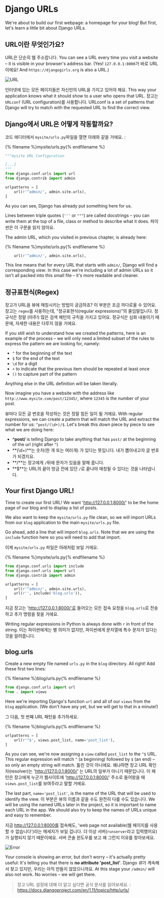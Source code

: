 # Django URLs

We're about to build our first webpage: a homepage for your blog! But first, let's learn a little bit about Django URLs.

## URL이란 무엇인가요?

URL은 단순히 웹 주소랍니다. You can see a URL every time you visit a website – it is visible in your browser's address bar. (Yes! `127.0.0.1:8000`가 바로 URL이에요! And `https://djangogirls.org` is also a URL.)

![URL](images/url.png)

인터넷에 있는 모든 페이지들은 자신만의 URL을 가지고 있어야 해요. This way your application knows what it should show to a user who opens that URL. 장고는 `URLconf` (URL configuration)를 사용합니다. URLconf is a set of patterns that Django will try to match with the requested URL to find the correct view.

## Django에서 URL은 어떻게 작동할까요?

코드 에디터에서 `mysite/urls.py`파일을 열면 아래와 같을 거에요. :

{% filename %}mysite/urls.py{% endfilename %}

```python
"""mysite URL Configuration

[...]
"""
from django.conf.urls import url
from django.contrib import admin

urlpatterns = [
    url(r'^admin/', admin.site.urls),
]
```

As you can see, Django has already put something here for us.

Lines between triple quotes (`'''` or `"""`) are called docstrings – you can write them at the top of a file, class or method to describe what it does. 파이썬은 이 구문을 읽지 않아요.

The admin URL, which you visited in previous chapter, is already here:

{% filename %}mysite/urls.py{% endfilename %}

```python
    url(r'^admin/', admin.site.urls),
```

This line means that for every URL that starts with `admin/`, Django will find a corresponding *view*. In this case we're including a lot of admin URLs so it isn't all packed into this small file – it's more readable and cleaner.

## 정규표현식(Regex)

장고가 URL을 뷰에 매칭시키는 방법이 궁금하죠? 이 부분은 조금 까다로울 수 있어요. 장고는 `regex`를 사용하는데, "정규표현식(regular expressions)"의 줄임말입니다. 정규식은 정말 (아주!) 많은 검색 패턴의 규칙을 가지고 있어요. 정규식은 심화 내용이기 때문에, 자세한 내용은 다루지 않을 거에요.

If you still wish to understand how we created the patterns, here is an example of the process – we will only need a limited subset of the rules to express the pattern we are looking for, namely:

* `^` for the beginning of the text
* `$` for the end of the text
* `\d` for a digit
* `+` to indicate that the previous item should be repeated at least once
* `()` to capture part of the pattern

Anything else in the URL definition will be taken literally.

Now imagine you have a website with the address like `http://www.mysite.com/post/12345/`, where `12345` is the number of your post.

뷰마다 모든 글 번호을 작성하는 것은 정말 힘든 일이 될 거에요. With regular expressions, we can create a pattern that will match the URL and extract the number for us: `^post/(\d+)/$`. Let's break this down piece by piece to see what we are doing here:

* **^post/** is telling Django to take anything that has `post/` at the beginning of the url (right after `^`)
* **(\d+)**는 숫자(한 개 또는 여러개) 가 있다는 뜻입니다. 내가 뽑아내고자 글 번호가 되겠지요.
* **/**는 장고에게 `/`뒤에 문자가 있음을 말해 줍니다.
* **$**는 URL의 끝이 방금 전에 있던 `/`로 끝나야 매칭될 수 있다는 것을 나타냅니다.

## Your first Django URL!

Time to create our first URL! We want 'http://127.0.0.1:8000/' to be the home page of our blog and to display a list of posts.

We also want to keep the `mysite/urls.py` file clean, so we will import URLs from our `blog` application to the main `mysite/urls.py` file.

Go ahead, add a line that will import `blog.urls`. Note that we are using the `include` function here so you will need to add that import.

이제 `mysite/urls.py` 파일은 아래처럼 보일 거에요.

{% filename %}mysite/urls.py{% endfilename %}

```python
from django.conf.urls import include
from django.conf.urls import url
from django.contrib import admin

urlpatterns = [
    url(r'^admin/', admin.site.urls),
    url(r'', include('blog.urls')),
]
```

지금 장고는 'http://127.0.0.1:8000/'로 들어오는 모든 접속 요청을 `blog.urls`로 전송하고 추가 명령을 찾을 거에요.

Writing regular expressions in Python is always done with `r` in front of the string. 이는 파이썬에게는 별 의미가 없지만, 파이썬에게 문자열에 특수 문자가 있다는 것을 알려줍니다.

## blog.urls

Create a new empty file named `urls.py` in the `blog` directory. All right! Add these first two lines:

{% filename %}blog/urls.py{% endfilename %}

```python
from django.conf.urls import url
from . import views
```

Here we're importing Django's function `url` and all of our `views` from the `blog` application. (We don't have any yet, but we will get to that in a minute!)

그 다음, 첫 번째 URL 패턴을 추가하세요.

{% filename %}blog/urls.py{% endfilename %}

```python
urlpatterns = [
    url(r'^$', views.post_list, name='post_list'),
]
```

As you can see, we're now assigning a `view` called `post_list` to the `^$` URL. This regular expression will match `^` (a beginning) followed by `$` (an end) – so only an empty string will match. 틀린 것이 아니에요. 왜냐하면 장고 URL 확인자(resolver)는 'http://127.0.0.1:8000/' 는 URL의 일부가 아니기 때문입니다. 이 패턴은 장고에게 누군가 웹사이트에 'http://127.0.0.1:8000/' 주소로 들어왔을 때`views.post_list`를 보여주라고 말할 거에요.

The last part, `name='post_list'`, is the name of the URL that will be used to identify the view. 이 부분은 뷰의 이름과 같을 수도 완전히 다를 수도 있습니다. We will be using the named URLs later in the project, so it is important to name each URL in the app. We should also try to keep the names of URLs unique and easy to remember.

지금 http://127.0.0.1:8000를 접속해도, 'web page not available(웹 페이지를 사용할 수 없습니다')라는 메세지가 보일 겁니다. 더 이상 서버(`runserver`라고 입력했어요)가 실행되지 않기 때문이에요. 서버 콘솔 윈도우를 보고 왜 그런지 이유를 찾아보세요.

![Error](images/error1.png)

Your console is showing an error, but don't worry – it's actually pretty useful: It's telling you that there is **no attribute 'post_list'**. Django *뷰*가 계속해서 찾고 있지만, 우리는 아직 만들지 않았으니까요. At this stage your `/admin/` will also not work. No worries – we will get there.

> 장고 URL 설정에 대해 더 알고 싶다면 공식 문서를 읽어보세요. : https://docs.djangoproject.com/en/1.11/topics/http/urls/